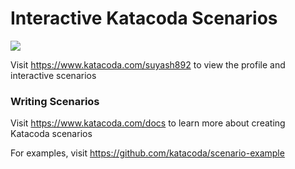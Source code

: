 # Interactive Katacoda Scenarios

[![](http://shields.katacoda.com/katacoda/suyash892/count.svg)](https://www.katacoda.com/suyash892 "Get your profile on Katacoda.com")

Visit https://www.katacoda.com/suyash892 to view the profile and interactive scenarios

### Writing Scenarios
Visit https://www.katacoda.com/docs to learn more about creating Katacoda scenarios

For examples, visit https://github.com/katacoda/scenario-example
